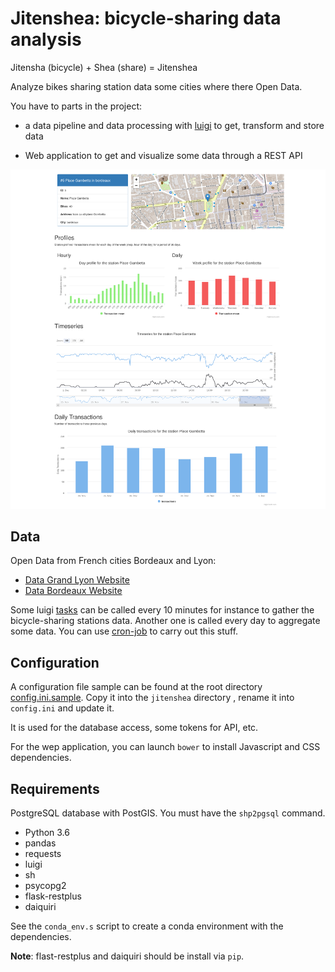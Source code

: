 # Jitenshea: bicycle-sharing data analysis

Jitensha (bicycle) + Shea (share) = Jitenshea

Analyze bikes sharing station data some cities where there Open Data.

You have to parts in the project:

* a data pipeline and data processing with [luigi](http://luigi.readthedocs.io/)
  to get, transform and store data

* Web application to get and visualize some data through a REST API

![screenshot](./webapp-screenshot.png)

## Data

Open Data from French cities Bordeaux and Lyon:

* [Data Grand Lyon Website](https://data.grandlyon.com/equipements/station-vflov-disponibilitfs-temps-rfel/)
* [Data Bordeaux Website](https://data.bordeaux-metropole.fr/data.php?themes=10)

Some luigi [tasks](./jitenshea/tasks) can be called every 10 minutes for instance
to gather the bicycle-sharing stations data. Another one is called every day to
aggregate some data. You can use [cron-job](https://cron-job.org/en/) to carry
out this stuff.

## Configuration

A configuration file sample can be found at the root directory
[config.ini.sample](./config.ini.sample). Copy it into the `jitenshea` directory
, rename it into `config.ini` and update it.

It is used for the database access, some tokens for API, etc.

For the wep application, you can launch `bower` to install Javascript and CSS dependencies.

## Requirements

PostgreSQL database with PostGIS. You must have the `shp2pgsql` command.

* Python 3.6
* pandas
* requests
* luigi
* sh
* psycopg2
* flask-restplus
* daiquiri

See the `conda_env.s` script to create a conda environment with the dependencies.

**Note**: flast-restplus and daiquiri should be install via `pip`.
